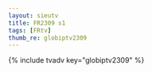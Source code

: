 ```yaml
--- 
layout: sieutv
title: FR2309 s1
tags: [FRtv]
thumb_re: globiptv2309
---
```

{% include tvadv key="globiptv2309" %} 
